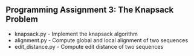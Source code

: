 Programming Assignment 3: The Knapsack Problem
----------------------------------------------------------------------------------------------------

* knapsack.py - Implement the knapsack algorithm
* alignment.py - Compute global and local alignment of two sequences
* edit_distance.py - Compute edit distance of two sequences
